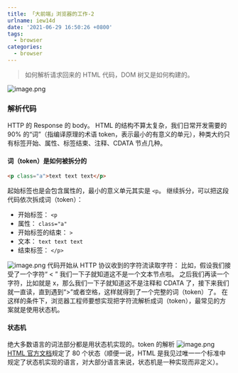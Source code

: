 ```yaml
---
title: 「大前端」浏览器的工作-2
urlname: iew14d
date: '2021-06-29 16:50:26 +0800'
tags:
  - browser
categories:
  - browser
---
```


> 如何解析请求回来的 HTML 代码，DOM 树又是如何构建的。

![image.png](https://cdn.nlark.com/yuque/0/2021/png/250093/1624957540017-1335aa73-05b5-4026-8f2d-2dc46497da0d.png#align=left&display=inline&height=279&margin=%5Bobject%20Object%5D&name=image.png&originHeight=279&originWidth=732&size=40030&status=done&style=none&width=732)

### 解析代码

HTTP 的 Response 的 body。
HTML 的结构不算太复杂，我们日常开发需要的 90% 的“词”（指编译原理的术语 token，表示最小的有意义的单元），种类大约只有标签开始、属性、标签结束、注释、CDATA 节点几种。

#### 词（token）是如何被拆分的

```html
<p class="a">text text text</p>
```

起始标签也是会包含属性的，最小的意义单元其实是 `<p`。
继续拆分，可以把这段代码依次拆成词（token）：

- 开始标签： `<p`
- 属性： `class="a"`
- 开始标签的结束： `>`
- 文本： `text text text`
- 结束标签： `</p>`

![image.png](https://cdn.nlark.com/yuque/0/2021/png/250093/1625018471742-e211f6dd-480e-41dd-8e98-89eb7537bad2.png#align=left&display=inline&height=252&margin=%5Bobject%20Object%5D&name=image.png&originHeight=252&originWidth=624&size=40366&status=done&style=none&width=624)
代码开始从 HTTP 协议收到的字符流读取字符：
比如，假设我们接受了一个字符“ < ” 我们一下子就知道这不是一个文本节点啦。
之后我们再读一个字符，比如就是 x，那么我们一下子就知道这不是注释和 CDATA 了，接下来我们就一直读，直到遇到“>”或者空格，这样就得到了一个完整的词（token）了。
在这样的条件下，浏览器工程师要想实现把字符流解析成词（token），最常见的方案就是使用状态机。

#### 状态机

绝大多数语言的词法部分都是用状态机实现的。token 的解析
![image.png](https://cdn.nlark.com/yuque/0/2021/png/250093/1625018668766-dcb91c36-b69d-4fc1-8443-097fa7cb156f.png#align=left&display=inline&height=739&margin=%5Bobject%20Object%5D&name=image.png&originHeight=739&originWidth=768&size=226214&status=done&style=none&width=768)
[HTML 官方文档](https://html.spec.whatwg.org/multipage/parsing.html#tokenization)规定了 80 个状态（顺便一说，HTML 是我见过唯一一个标准中规定了状态机实现的语言，对大部分语言来说，状态机是一种实现而非定义）。
